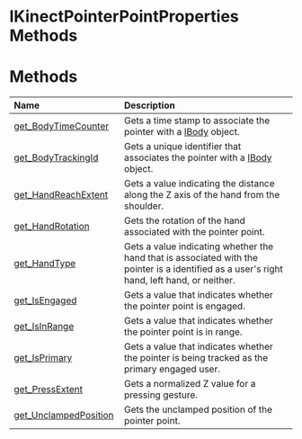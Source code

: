 IKinectPointerPointProperties Methods  
=====================================  

<span id="publicmethodsSection"></span>

Methods  
=======  

<table>
<colgroup>
<col width="30%" />
<col width="60%" />
</colgroup>
<thead>
<tr class="header">
<th align="left">Name</th>
<th align="left">Description</th>
</tr>
</thead>
<tbody>
<tr class="odd">
<td align="left"><a href="Methods/get_BodyTimeCounter_Method.md">get_BodyTimeCounter</a></td>
<td align="left">Gets a time stamp to associate the pointer with a <a href="../IBody_Interface.md">IBody</a> object.</td>
</tr>
<tr class="even">
<td align="left"><a href="Methods/get_BodyTrackingId_Method.md">get_BodyTrackingId</a></td>
<td align="left">Gets a unique identifier that associates the pointer with a <a href="../IBody_Interface.md">IBody</a> object.</td>
</tr>
<tr class="odd">
<td align="left"><a href="Methods/get_HandReachExtent_Method.md">get_HandReachExtent</a></td>
<td align="left">Gets a value indicating the distance along the Z axis of the hand from the shoulder.</td>
</tr>
<tr class="even">
<td align="left"><a href="Methods/get_HandRotation_Method.md">get_HandRotation</a></td>
<td align="left">Gets the rotation of the hand associated with the pointer point.</td>
</tr>
<tr class="odd">
<td align="left"><a href="Methods/get_HandType_Method.md">get_HandType</a></td>
<td align="left">Gets a value indicating whether the hand that is associated with the pointer is a identified as a user's right hand, left hand, or neither.</td>
</tr>
<tr class="even">
<td align="left"><a href="Methods/get_IsEngaged_Method.md">get_IsEngaged</a></td>
<td align="left">Gets a value that indicates whether the pointer point is engaged.</td>
</tr>
<tr class="odd">
<td align="left"><a href="Methods/get_IsInRange_Method.md">get_IsInRange</a></td>
<td align="left">Gets a value that indicates whether the pointer point is in range.</td>
</tr>
<tr class="even">
<td align="left"><a href="Methods/get_IsPrimary_Method.md">get_IsPrimary</a></td>
<td align="left">Gets a value that indicates whether the pointer is being tracked as the primary engaged user.</td>
</tr>
<tr class="odd">
<td align="left"><a href="Methods/get_PressExtent_Method.md">get_PressExtent</a></td>
<td align="left">Gets a normalized Z value for a pressing gesture.</td>
</tr>
<tr class="even">
<td align="left"><a href="Methods/get_UnclampedPosition_Method.md">get_UnclampedPosition</a></td>
<td align="left">Gets the unclamped position of the pointer point.</td>
</tr>
</tbody>
</table>



<!--Please do not edit the data in the comment block below.-->
<!--
TOCTitle : IKinectPointerPointProperties Methods
RLTitle : IKinectPointerPointProperties Methods
KeywordK : IKinectPointerPointProperties interface, methods
KeywordA : Methods.T:Microsoft.Kinect.kinect.IKinectPointerPointProperties
AssetID : Methods.T:Microsoft.Kinect.kinect.IKinectPointerPointProperties
Locale : en-us
CommunityContent : 1
TargetOS : Windows
TopicType : kbSyntax
DocSet : K4Wv2
ProjType : K4Wv2Proj
Technology : Kinect for Windows
Product : Kinect for Windows SDK v2
productversion : 20
-->

